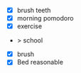 * [X] brush teeth
* [X] morning pomodoro
* [X] exercise
* \> school
* [X] brush
* [X] Bed reasonable
